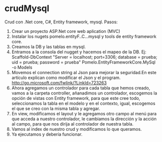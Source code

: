 # crudMysql

Crud con .Net core, C#, Entity framework, mysql.
Pasos:

1. Crear un proyecto ASP.Net core web aplication (MVC)
2. Instalar los nugets pomelo.entityF..C...mysql y tools de entity framework core.
3. Creamos la DB y las tablas en mysql.
4. Entramos a la consola del nugget y hacemos el mapeo de la DB. Ej: Scaffold-DbContext "Server = localhost; port=3306; database = prueba; uid = prueba; password = prueba" Pomelo.EntityFrameworkCore.MySql -o Models
5. Movemos el connection string al Json para mejorar la seguridad.En este artículo explican como modificar el Json y el program.  http://go.microsoft.com/fwlink/?LinkId=723263
6. Ahora agregamos un controlador para cada tabla que hemos creado, vamos a la carpeta controller, añanadimos un controlador, escogemos la opción de vistas con Entity framework, para que este cree todo, seleccionamos la tabla en el modelo y en el contexto, igual, escogemos el que se creo con la misma tabla y agregar.
7. En view, modificamos el layout y le agregamos otro campo al menú para que acceda a nuestro controlador, le cambiamos la dirección y la acción al campo, para que nos dirija al controlador de nuestra tabla.
8. Vamos al index de nuestro crud y modificamos lo que queramos.
9. Ya ejecutamos y debería funcionar.
